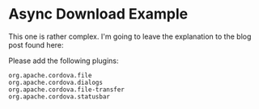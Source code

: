 Async Download Example
===

This one is rather complex. I'm going to leave the explanation to the blog post
found here:

Please add the following plugins:

	org.apache.cordova.file
	org.apache.cordova.dialogs
	org.apache.cordova.file-transfer
	org.apache.cordova.statusbar
	
